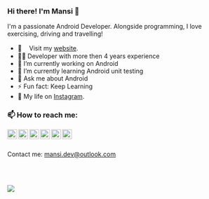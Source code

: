
### Hi there! I'm Mansi 👋

I'm a passionate Android Developer. 
Alongside programming, I love exercising, driving and travelling!

- 🔗  ㅤVisit my [website](https://mansi.dev/).<br />
- 👩‍💻    Developer with more then 4 years experience
- 🔭    I’m currently working on Android
- 🌱    I’m currently learning Android unit testing
- 💬    Ask me about Android
- ⚡    Fun fact: Keep Learning
- 🧍 My life on [Instagram](https://www.instagram.com/i.m.mrp).


### 📫 How to reach me:

<a href="https://www.linkedin.com/in/mansi-droid">
  <img align="left" alt="Mansi Vaghela's LinkedIN" width="22px" src="https://raw.githubusercontent.com/peterthehan/peterthehan/master/assets/linkedin.svg" />
</a>
<a href="https://twitter.com/mansi_droid">
  <img align="left" alt="Mansi Vaghela | Twitter" width="22px" src="https://raw.githubusercontent.com/peterthehan/peterthehan/master/assets/twitter.svg" />
</a>
<a href="https://www.xing.com/profile/Mansi_Vaghela/web_profiles">
  <img align="left" alt="Mansi Vaghela's Xing" width="22px" src="https://cdn.worldvectorlogo.com/logos/xing-icon.svg" />
</a>
<a href="https://www.reddit.com/user/the-android-dev">
  <img align="left" alt="Mansi Vaghela | Reddit" width="22px" src="https://www.iconpacks.net/icons/2/free-reddit-logo-icon-2436-thumb.png" />
</a>
<a href="https://stackoverflow.com/users/11893428/mansi-vaghela">
  <img align="left" alt="Mansi Vaghela's StackOverflow" width="22px" src="https://upload.wikimedia.org/wikipedia/commons/e/ef/Stack_Overflow_icon.svg" />
</a>
<a href="https://www.fiverr.com/mp_android?up_rollout=true">
  <img align="left" alt="Mansi Vaghela | Fiverr" width="22px" src="https://encrypted-tbn0.gstatic.com/images?q=tbn:ANd9GcQOMR4uU2hUSmO2-XXS7hRutc0QHU1CTMmiAS7LAra4e4PU0dh1aW5giE8j8Ens56idWhg&usqp=CAU" />
</a>
<br><br>

Contact me: 
mansi.dev@outlook.com

<br><br>
<p align = "start">
  <img src = "https://github-readme-stats.vercel.app/api?username=mansi-droid">
</p>

</details>
